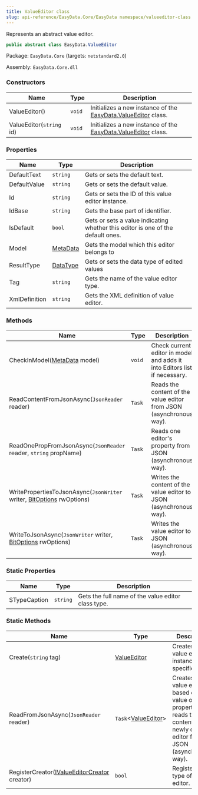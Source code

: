 ```yaml
---
title: ValueEditor class
slug: api-reference/EasyData.Core/EasyData namespace/valueeditor-class
---
```



Represents an abstract value editor.
```csharp
public abstract class EasyData.ValueEditor

```
Package: `EasyData.Core` (targets: `netstandard2.0`)

Assembly: `EasyData.Core.dll`

### Constructors

| Name | Type | Description | 
| --- | --- | --- | 
| ValueEditor() | `void` | Initializes a new instance of the [EasyData.ValueEditor](/api-reference/easydata-core/easydata-namespace/valueeditor-class) class. | 
| ValueEditor(`string` id) | `void` | Initializes a new instance of the [EasyData.ValueEditor](/api-reference/easydata-core/easydata-namespace/valueeditor-class) class. | 


### Properties

| Name | Type | Description | 
| --- | --- | --- | 
| DefaultText | `string` | Gets or sets the default text. | 
| DefaultValue | `string` | Gets or sets the default value. | 
| Id | `string` | Gets or sets the ID of this value editor instance. | 
| IdBase | `string` | Gets the base part of identifier. | 
| IsDefault | `bool` | Gets or sets a value indicating whether this editor is one of the default ones. | 
| Model | [MetaData](/api-reference/easydata-core/easydata-namespace/metadata-class) | Gets the model which this editor belongs to | 
| ResultType | [DataType](/api-reference/easydata-core/easydata-namespace/datatype-enum) | Gets or sets the data type of edited values | 
| Tag | `string` | Gets the name of the value editor type. | 
| XmlDefinition | `string` | Gets the XML definition of value editor. | 


### Methods

| Name | Type | Description | 
| --- | --- | --- | 
| CheckInModel([MetaData](/api-reference/easydata-core/easydata-namespace/metadata-class) model) | `void` | Check current editor in model and adds it into Editors list if necessary. | 
| ReadContentFromJsonAsync(`JsonReader` reader) | `Task` | Reads the content of the value editor from JSON (asynchronous way). | 
| ReadOnePropFromJsonAsync(`JsonReader` reader, `string` propName) | `Task` | Reads one editor's property from JSON (asynchronous way). | 
| WritePropertiesToJsonAsync(`JsonWriter` writer, [BitOptions](/api-reference/easydata-core/easydata-namespace/bitoptions-class) rwOptions) | `Task` | Writes the content of the value editor to JSON (asynchronous way). | 
| WriteToJsonAsync(`JsonWriter` writer, [BitOptions](/api-reference/easydata-core/easydata-namespace/bitoptions-class) rwOptions) | `Task` | Writes the value editor to JSON (asynchronous way). | 


### Static Properties

| Name | Type | Description | 
| --- | --- | --- | 
| STypeCaption | `string` | Gets the full name of the value editor class type. | 


### Static Methods

| Name | Type | Description | 
| --- | --- | --- | 
| Create(`string` tag) | [ValueEditor](/api-reference/easydata-core/easydata-namespace/valueeditor-class) | Creates a value editor instance of the specified type. | 
| ReadFromJsonAsync(`JsonReader` reader) | `Task`&lt;[ValueEditor](/api-reference/easydata-core/easydata-namespace/valueeditor-class)&gt; | Creates a value editor based on the value of "tag" property and reads the content of the newly created editor from JSON (asynchronous way). | 
| RegisterCreator([IValueEditorCreator](/api-reference/easydata-core/easydata-namespace/ivalueeditorcreator-interface) creator) | `bool` | Registers new type of value editor. |